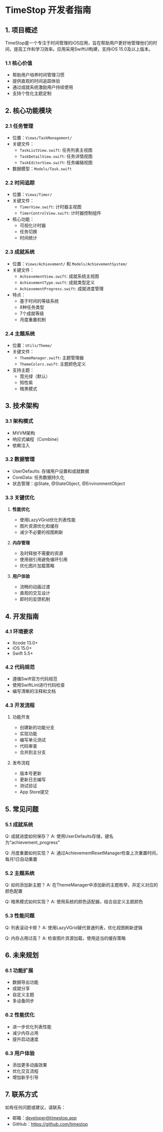 # TimeStop 开发者指南

## 1. 项目概述

TimeStop是一个专注于时间管理的iOS应用，旨在帮助用户更好地管理他们的时间，提高工作和学习效率。应用采用SwiftUI构建，支持iOS 15.0及以上版本。

### 1.1 核心价值
- 帮助用户培养时间管理习惯
- 提供直观的时间追踪体验
- 通过成就系统激励用户持续使用
- 支持个性化主题定制

## 2. 核心功能模块

### 2.1 任务管理
- 位置：`Views/TaskManagement/`
- 关键文件：
  - `TaskListView.swift`: 任务列表主视图
  - `TaskDetailView.swift`: 任务详情视图
  - `TaskEditorView.swift`: 任务编辑视图
- 数据模型：`Models/Task.swift`

### 2.2 时间追踪
- 位置：`Views/Timer/`
- 关键文件：
  - `TimerView.swift`: 计时器主视图
  - `TimerControlView.swift`: 计时器控制组件
- 核心功能：
  - 可视化计时器
  - 任务切换
  - 时间统计

### 2.3 成就系统
- 位置：`Views/Achievement/` 和 `Models/AchievementSystem/`
- 关键文件：
  - `AchievementView.swift`: 成就系统主视图
  - `AchievementType.swift`: 成就类型定义
  - `AchievementProgress.swift`: 成就进度管理
- 特点：
  - 基于时间的等级系统
  - 8种任务类型
  - 7个成就等级
  - 月度重置机制

### 2.4 主题系统
- 位置：`Utils/Theme/`
- 关键文件：
  - `ThemeManager.swift`: 主题管理器
  - `ThemeColors.swift`: 主题颜色定义
- 支持主题：
  - 霓光绿（默认）
  - 知性紫
  - 暗黑模式

## 3. 技术架构

### 3.1 架构模式
- MVVM架构
- 响应式编程（Combine）
- 依赖注入

### 3.2 数据管理
- UserDefaults: 存储用户设置和成就数据
- CoreData: 任务数据持久化
- 状态管理：@State, @StateObject, @EnvironmentObject

### 3.3 关键优化
1. **性能优化**
   - 使用LazyVGrid优化列表性能
   - 图片资源优化和缓存
   - 减少不必要的视图刷新

2. **内存管理**
   - 及时释放不需要的资源
   - 使用弱引用避免循环引用
   - 优化图片加载策略

3. **用户体验**
   - 流畅的动画过渡
   - 直观的交互设计
   - 即时的反馈机制

## 4. 开发指南

### 4.1 环境要求
- Xcode 13.0+
- iOS 15.0+
- Swift 5.5+

### 4.2 代码规范
- 遵循Swift官方代码规范
- 使用SwiftLint进行代码检查
- 编写清晰的注释和文档

### 4.3 开发流程
1. 功能开发
   - 创建新的功能分支
   - 实现功能
   - 编写单元测试
   - 代码审查
   - 合并到主分支

2. 发布流程
   - 版本号更新
   - 更新日志编写
   - 测试验证
   - App Store提交

## 5. 常见问题

### 5.1 成就系统
Q: 成就进度如何保存？
A: 使用UserDefaults存储，键名为"achievement_progress"

Q: 月度重置如何实现？
A: 通过AchievementResetManager检查上次重置时间，每月1日自动重置

### 5.2 主题系统
Q: 如何添加新主题？
A: 在ThemeManager中添加新的主题枚举，并定义对应的颜色配置

Q: 暗黑模式如何实现？
A: 使用系统的颜色适配器，结合自定义主题颜色

### 5.3 性能问题
Q: 列表滚动卡顿？
A: 使用LazyVGrid替代普通列表，优化视图刷新逻辑

Q: 内存占用过高？
A: 检查图片资源加载，使用适当的缓存策略

## 6. 未来规划

### 6.1 功能扩展
- 数据导出功能
- 成就分享
- 自定义主题
- 多设备同步

### 6.2 性能优化
- 进一步优化列表性能
- 减少内存占用
- 提升启动速度

### 6.3 用户体验
- 添加更多动画效果
- 优化交互流程
- 增加新手引导

## 7. 联系方式

如有任何问题或建议，请联系：
- 邮箱：developer@timestop.app
- GitHub：https://github.com/timestop 